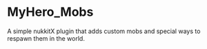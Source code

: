 # MyHero_Mobs

A simple nukkitX plugin that adds custom mobs and special ways to respawn them in the world.
